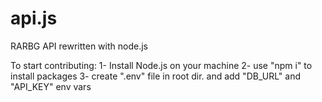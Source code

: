 # api.js
RARBG API rewritten with node.js

To start contributing:
1- Install Node.js on your machine 
2- use "npm i" to install packages
3- create ".env" file in root dir. and add "DB_URL" and "API_KEY" env vars
